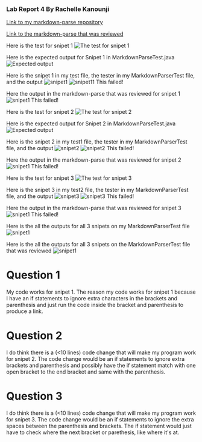 ### Lab Report 4 By Rachelle Kanounji 
[Link to my markdown-parse repository](https://github.com/rachelli23/Markdown-parser2)

[Link to the markdown-parse that was reviewed](https://github.com/katieki/markdown-parser) 

Here is the test for snipet 1
![The test for snipet 1](testsnip1.png)

Here is the expected output for Snipet 1 in MarkdownParseTest.java
![Expected output](expected1.png)

Here is the snipet 1 in my test file, the tester in my MarkdownParserTest file, and the output 
![snipet1](output1.png)
![snipet11](output11.png)
This failed!


Here the output in the markdown-parse that was reviewed for snipet 1
![snipet1](revsnip1.png)
This failed!

Here is the test for snipet 2 
![The test for snipet 2](testsnip2.png)

Here is the expected output for Snipet 2 in MarkdownParseTest.java
![Expected output](expected2.png)

Here is the snipet 2 in my test1 file, the tester in my MarkdownParserTest file, and the output 
![snipet2](output2.png)
![snipet2](output22.png)
This failed!

Here the output in the markdown-parse that was reviewed for snipet 2
![snipet1](revsnip2.png)
This failed!

Here is the test for snipet 3
![The test for snipet 3](testsnip3.png)

Here is the snipet 3 in my test2 file, the tester in my MarkdownParserTest file, and the output 
![snipet3](output333.png)
![snipet3](output3333.png)
This failed! 

Here the output in the markdown-parse that was reviewed for snipet 3
![snipet1](revsnip3.png)
This failed!

Here is the all the outputs for all 3 snipets on my MarkdownParserTest file
![snipet1](orgioutput.png)

Here is the all the outputs for all 3 snipets on the MarkdownParserTest file that was reviewed 
![snipet1](heroutput.png)

# Question 1 
My code works for snipet 1. The reason my code works for snipet 1 because I have an if statements to ignore extra characters in the brackets and parenthesis and just run the code inside the bracket and parenthesis to produce a link. 

# Question 2 
I do think there is a (<10 lines) code change that will make my program work for snipet 2. The code change would be an if statements to ignore extra brackets and parenthesis and possibly have the if statement match with one open bracket to the end bracket and same with the parenthesis. 

# Question 3 
I do think there is a (<10 lines) code change that will make my program work for snipet 3. The code change would be an if statements to ignore the extra spaces between the parenthesis and brackets. The if statement would just have to check where the next bracket or parethesis, like where it's at.
